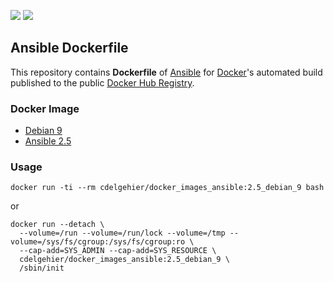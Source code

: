 [![](https://images.microbadger.com/badges/version/cdelgehier/docker_images_ansible.svg)](https://microbadger.com/images/cdelgehier/docker_images_ansible "Get your own version badge on microbadger.com") [![](https://images.microbadger.com/badges/image/cdelgehier/docker_images_ansible.svg)](https://microbadger.com/images/cdelgehier/docker_images_ansible "Get your own image badge on microbadger.com")

## Ansible Dockerfile


This repository contains **Dockerfile** of [Ansible](http://www.ansible.com/) for [Docker](https://www.docker.com/)'s automated build published to the public [Docker Hub Registry](https://hub.docker.com/).


### Docker Image

* [Debian 9](https://hub.docker.com/_/debian/)
* [Ansible 2.5](http://docs.ansible.com/ansible/2.5/index.html#stq=&stp=1)


### Usage

`docker run -ti --rm cdelgehier/docker_images_ansible:2.5_debian_9 bash`

or

```
docker run --detach \
  --volume=/run --volume=/run/lock --volume=/tmp --volume=/sys/fs/cgroup:/sys/fs/cgroup:ro \
  --cap-add=SYS_ADMIN --cap-add=SYS_RESOURCE \
  cdelgehier/docker_images_ansible:2.5_debian_9 \
  /sbin/init
```
